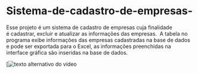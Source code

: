 # Sistema-de-cadastro-de-empresas-
Esse projeto é um sistema de cadastro de empresas cuja finalidade é cadastrar, excluir e atualizar as informações das empresas.   A tabela no programa exibe informações das empresas cadastradas na base de dados e pode ser exportada para o Excel, as informações preenchidas na interface gráfica são inseridas na base de dados.  

[![texto alternativo do vídeo](https://www.loom.com/share/e5e41af3448349a9ac4cfd086e36d486)

